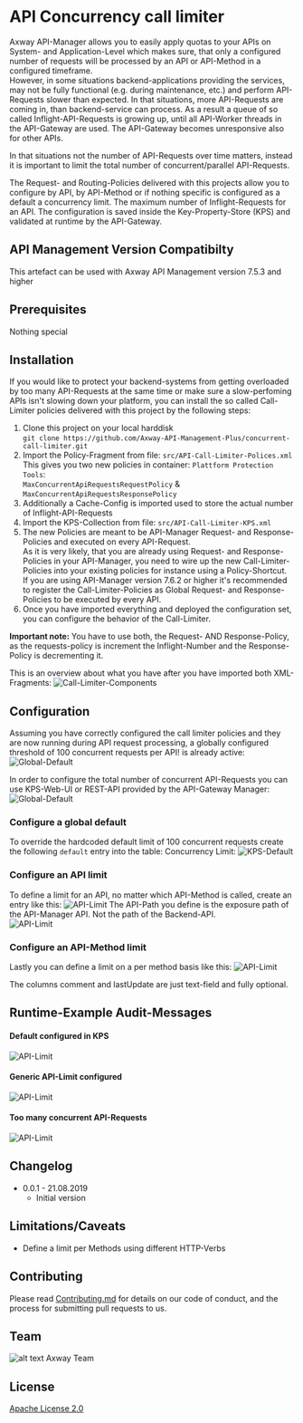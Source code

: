 
# API Concurrency call limiter

Axway API-Manager allows you to easily apply quotas to your APIs on System- and Application-Level which makes sure, that
only a configured number of requests will be processed by an API or API-Method in a configured timeframe.  
However, in some situations backend-applications providing the services, may not be fully functional 
(e.g. during maintenance, etc.) and perform API-Requests slower than expected. In that situations, more API-Requests 
are coming in, than backend-service can process. As a result a queue of so called Inflight-API-Requests 
is growing up, until all API-Worker threads in the API-Gateway are used. The API-Gateway becomes unresponsive also for other APIs.    

In that situations not the number of API-Requests over time matters, instead it is important to 
limit the total number of concurrent/parallel API-Requests.  

The Request- and Routing-Policies delivered with this projects allow you to configure by API, by API-Method 
or if nothing specific is configured as a default a concurrency limit. The maximum number of Inflight-Requests for an API.
The configuration is saved inside the Key-Property-Store (KPS) and validated at runtime by the API-Gateway.  


## API Management Version Compatibilty
This artefact can be used with Axway API Management version 7.5.3 and higher

## Prerequisites
Nothing special

## Installation
If you would like to protect your backend-systems from getting overloaded by too many API-Requests at the same time or make sure a slow-perfoming APIs isn't slowing down your platform, you can install the so called Call-Limiter policies delivered with this project by the following steps:
1. Clone this project on your local harddisk  
`git clone https://github.com/Axway-API-Management-Plus/concurrent-call-limiter.git`
2. Import the Policy-Fragment from file: `src/API-Call-Limiter-Polices.xml`  
This gives you two new policies in container: `Plattform Protection Tools`:  
`MaxConcurrentApiRequestsRequestPolicy` & `MaxConcurrentApiRequestsResponsePolicy`  
3. Additionally a Cache-Config is imported used to store the actual number of Inflight-API-Requests  
4. Import the KPS-Collection from file: `src/API-Call-Limiter-KPS.xml`  
5. The new Policies are meant to be API-Manager Request- and Response-Policies and executed on every API-Request.   
As it is very likely, that you are already using Request- and Response-Policies in your API-Manager, 
you need to wire up the new Call-Limiter-Policies into your existing policies for instance using a 
Policy-Shortcut.   
If you are using API-Manager version 7.6.2 or higher it's recommended to register the Call-Limiter-Policies as 
Global Request- and Response-Policies to be executed by every API.  
6. Once you have imported everything and deployed the configuration set, you can configure the behavior of the Call-Limiter.  

__Important note:__ You have to use both, the Request- AND Response-Policy, as the requests-policy is increment 
the Inflight-Number and the Response-Policy is decrementing it.  

This is an overview about what you have after you have imported both XML-Fragments:
![Call-Limiter-Components](https://github.com/Axway-API-Management-Plus/concurrent-call-limiter/blob/master/images/API-Call-Limiter-Components.png)

## Configuration
Assuming you have correctly configured the call limiter policies and they are now running during API request processing, a globally configured threshold of 100 concurrent requests per API! is already active: 
![Global-Default](https://github.com/Axway-API-Management-Plus/concurrent-call-limiter/blob/master/images/call-limiter-default-limit-execution.png)

In order to configure the total number of concurrent API-Requests you can use KPS-Web-UI or REST-API provided by 
the API-Gateway Manager:
![Global-Default](https://github.com/Axway-API-Management-Plus/concurrent-call-limiter/blob/master/images/kps-collection-concurrency-limit.png)

### Configure a global default
To override the hardcoded default limit of 100 concurrent requests create the following `default` entry into the table: Concurrency Limit:
![KPS-Default](https://github.com/Axway-API-Management-Plus/concurrent-call-limiter/blob/master/images/kps-default-limit.png)

### Configure an API limit
To define a limit for an API, no matter which API-Method is called, create an entry like this:
![API-Limit](https://github.com/Axway-API-Management-Plus/concurrent-call-limiter/blob/master/images/sample-stockquote-limit.png)
The API-Path you define is the exposure path of the API-Manager API. Not the path of the Backend-API.  
![API-Limit](https://github.com/Axway-API-Management-Plus/concurrent-call-limiter/blob/master/images/api-exposure-path.png)  


### Configure an API-Method limit
Lastly you can define a limit on a per method basis like this:
![API-Limit](https://github.com/Axway-API-Management-Plus/concurrent-call-limiter/blob/master/images/sample-stockquote-current-limit.png)

The columns comment and lastUpdate are just text-field and fully optional.  

## Runtime-Example Audit-Messages  
#### Default configured in KPS  
![API-Limit](https://github.com/Axway-API-Management-Plus/concurrent-call-limiter/blob/master/images/audit_messages_kps_default.png)
#### Generic API-Limit configured    
![API-Limit](https://github.com/Axway-API-Management-Plus/concurrent-call-limiter/blob/master/images/audit_messages_api-limit.png)
#### Too many concurrent API-Requests    
![API-Limit](https://github.com/Axway-API-Management-Plus/concurrent-call-limiter/blob/master/images/audit_messages_too_many.png)

## Changelog
- 0.0.1 - 21.08.2019
  - Initial version


## Limitations/Caveats
- Define a limit per Methods using different HTTP-Verbs

## Contributing

Please read [Contributing.md](https://github.com/Axway-API-Management-Plus/Common/blob/master/Contributing.md) for details on our code of conduct, and the process for submitting pull requests to us.

## Team

![alt text][Axwaylogo] Axway Team

[Axwaylogo]: https://github.com/Axway-API-Management/Common/blob/master/img/AxwayLogoSmall.png  "Axway logo"


## License
[Apache License 2.0](/LICENSE)
